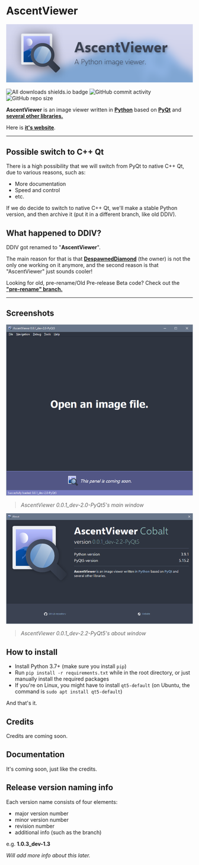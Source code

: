 # AscentViewer

![AscV Banner](other/banner.png)

![All downloads shields.io badge](https://img.shields.io/github/downloads/despawnedd/AscentViewer/total?logo=github)
![GitHub commit activity](https://img.shields.io/github/commit-activity/m/despawnedd/AscentViewer?logo=github)
![GitHub repo size](https://img.shields.io/github/repo-size/despawnedd/AscentViewer?logo=github)

**AscentViewer** is an image viewer written in [**Python**](https://www.python.org/) based on [**PyQt**](https://riverbankcomputing.com/software/pyqt/) and [**several other libraries.**](other/markdown/CREDITS.md)

Here is [**it's website**](https://dd.acrazytown.com/AscentViewer/).

---

## Possible switch to C++ Qt

There is a high possibility that we will switch from PyQt to native C++ Qt, due to various reasons, such as:

* More documentation
* Speed and control
* etc.

If we do decide to switch to native C++ Qt, we'll make a stable Python version, and then archive it (put it in a different branch, like old DDIV).

## What happened to DDIV?

DDIV got renamed to "**AscentViewer**".

The main reason for that is that [**DespawnedDiamond**](https://github.com/despawnedd) (the owner) is not the only one working on it anymore, and the second reason is that "AscentViewer" just sounds cooler!

Looking for old, pre-rename/Old Pre-release Beta code? Check out the [**"pre-rename" branch.**](https://github.com/despawnedd/AscentViewer/tree/pre-rename)

---

## Screenshots

![Main window screenshot](other/examples/ascv_0.0.1_pre-release.png)

> *AscentViewer 0.0.1_dev-2.0-PyQt5's main window*

![About window screenshot](other/examples/ascv_0.0.1_pre-release_about.png)

> *AscentViewer 0.0.1_dev-2.2-PyQt5's about window*

## How to install

* Install Python 3.7+ (make sure you install ``pip``)
* Run ``pip install -r requirements.txt`` while in the root directory, or just manually install the required packages
* If you're on Linux, you might have to install ``qt5-default`` (on Ubuntu, the command is ``sudo apt install qt5-default``)

And that's it.

## Credits

Credits are coming soon.

## Documentation

It's coming soon, just like the credits.

## Release version naming info

Each version name consists of four elements:

- major version number
- minor version number
- revision number
- additional info (such as the branch)

e.g. **1.0.3_dev-1.3**

*Will add more info about this later.*

<!-- ### Version Structure (a.b.c-bld-rev_rl)

"**a**" is the **major version** number (e.g. "**1.0.0**").

"**b**" is the **minor version** number (e.g. "**1.3.0**").

"**c**" is the **match version** number (e.g. "**1.3.8**").

"**bld**" is the **build version** number (e.g. "**1.3.8-201204**") (*The build number's pretty much the date the "build" was made in, formatted like this: last two digits of the  year + month + day*).

"**rev**" is the **revision number** of that build. This will only be used in cases that there are several builds in one day. (e.g. "**1.3.8-201204-4**").

"**rl**" is the **release branch** indicator (eg. "**1.3.8-201204-4_master**") -->
